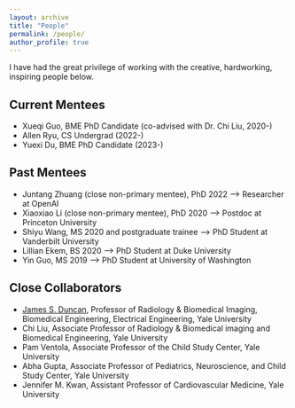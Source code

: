 ```yaml
---
layout: archive
title: "People"
permalink: /people/
author_profile: true
---
```


I have had the great privilege of working with the creative, hardworking, inspiring people below.

## Current Mentees
- Xueqi Guo, BME PhD Candidate (co-advised with Dr. Chi Liu, 2020-)
- Allen Ryu, CS Undergrad (2022-)
- Yuexi Du, BME PhD Candidate (2023-)

## Past Mentees
- Juntang Zhuang (close non-primary mentee), PhD 2022 --> Researcher at OpenAI
- Xiaoxiao Li (close non-primary mentee), PhD 2020 --> Postdoc at Princeton University
- Shiyu Wang, MS 2020 and postgraduate trainee --> PhD Student at Vanderbilt University 
- Lillian Ekem, BS 2020 --> PhD Student at Duke University
- Yin Guo, MS 2019 --> PhD Student at University of Washington

## Close Collaborators
- [James S. Duncan](https://medicine.yale.edu/profile/james-duncan/), Professor of Radiology & Biomedical Imaging, Biomedical Engineering, Electrical Engineering, Yale University
- Chi Liu, Associate Professor of Radiology & Biomedical imaging and Biomedical Engineering, Yale University
- Pam Ventola, Associate Professor of the Child Study Center, Yale University
- Abha Gupta, Associate Professor of Pediatrics, Neuroscience, and Child Study Center, Yale University
- Jennifer M. Kwan, Assistant Professor of Cardiovascular Medicine, Yale University
